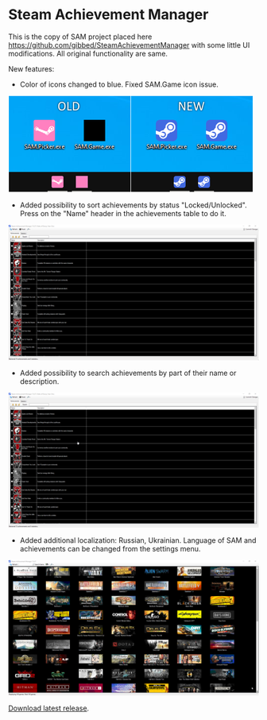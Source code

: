 # Steam Achievement Manager

This is the copy of SAM project placed here https://github.com/gibbed/SteamAchievementManager with some little UI modifications.
All original functionality are same. 

New features:
- Color of icons changed to blue. Fixed SAM.Game icon issue.

![Icons](https://github.com/5ORBEX/SteamAchievementManager/blob/master/Icon.png)

- Added possibility to sort achievements by status "Locked/Unlocked". Press on the "Name" header in the achievements table to do it.

![Sort](https://github.com/5ORBEX/SteamAchievementManager/blob/master/Sort.gif)

- Added possibility to search achievements by part of their name or description.

![Search](https://github.com/5ORBEX/SteamAchievementManager/blob/master/Search.gif)

- Added additional localization: Russian, Ukrainian. Language of SAM and achievements can be changed from the settings menu.

![Localization](https://github.com/5ORBEX/SteamAchievementManager/blob/master/Localization.gif)

[Download latest release](https://github.com/5ORBEX/SteamAchievementManager/releases/latest).